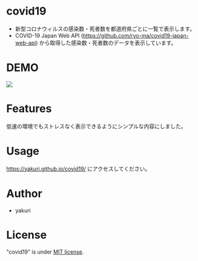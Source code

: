 # covid19

- 新型コロナウィルスの感染数・死者数を都道府県ごとに一覧で表示します。
- COVID-19 Japan Web API (https://github.com/ryo-ma/covid19-japan-web-api) から取得した感染数・死者数のデータを表示しています。

# DEMO

![](https://user-images.githubusercontent.com/62694113/78469139-4e705200-7759-11ea-836c-8329abc0a7c1.png)
 
# Features
 
低速の環境でもストレスなく表示できるようにシンプルな内容にしました。
 
# Usage
 
https://yakuri.github.io/covid19/ にアクセスしてください。
 
# Author

* yakuri
 
# License 

"covid19" is under [MIT license](https://en.wikipedia.org/wiki/MIT_License).
